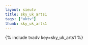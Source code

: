 ```yaml
--- 
layout: sieutv
title: sky_uk_arts1
tags: ["uktv"]
thumb: sky_uk_arts1
---
```

{% include tvadv key=sky_uk_arts1 %}
